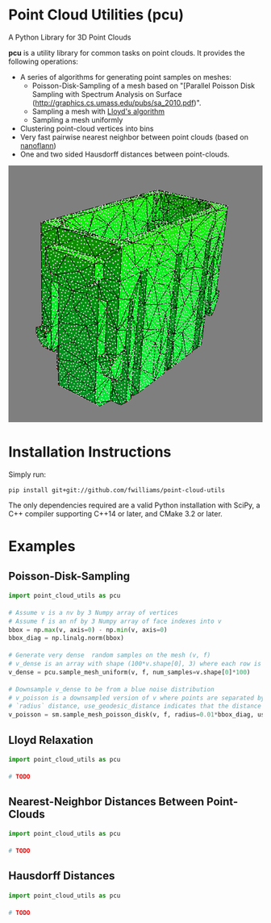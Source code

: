 # Point Cloud Utilities (pcu)
A Python Library for 3D Point Clouds

**pcu** is a utility library for common tasks on point clouds. It provides the following operations:
 - A series of algorithms for generating point samples on meshes:
   - Poisson-Disk-Sampling of a mesh based on "[Parallel Poisson Disk Sampling with Spectrum Analysis on Surface (http://graphics.cs.umass.edu/pubs/sa_2010.pdf)".
   - Sampling a mesh with [Lloyd's algorithm](https://en.wikipedia.org/wiki/Lloyd%27s_algorithm)
   - Sampling a mesh uniformly
 - Clustering point-cloud vertices into bins
 - Very fast pairwise nearest neighbor between point clouds (based on [nanoflann](https://github.com/jlblancoc/nanoflann))
 - One and two sided Hausdorff distances between point-clouds.
 
![Example of Poisson Disk Sampling](/img/blue_noise.png?raw=true "Example of Poisson Disk Sampling")

# Installation Instructions
Simply run:
```
pip install git+git://github.com/fwilliams/point-cloud-utils
```
The only dependencies required are a valid Python installation with SciPy, a C++ compiler supporting C++14 or later, and CMake 3.2 or later.

# Examples

## Poisson-Disk-Sampling
```python
import point_cloud_utils as pcu

# Assume v is a nv by 3 Numpy array of vertices
# Assume f is an nf by 3 Numpy array of face indexes into v 
bbox = np.max(v, axis=0) - np.min(v, axis=0)
bbox_diag = np.linalg.norm(bbox)

# Generate very dense  random samples on the mesh (v, f)
# v_dense is an array with shape (100*v.shape[0], 3) where each row is a point on the mesh (v, f)
v_dense = pcu.sample_mesh_uniform(v, f, num_samples=v.shape[0]*100)

# Downsample v_dense to be from a blue noise distribution 
# v_poisson is a downsampled version of v where points are separated by approximately 
# `radius` distance, use_geodesic_distance indicates that the distance should be measured on the mesh.
v_poisson = sm.sample_mesh_poisson_disk(v, f, radius=0.01*bbox_diag, use_geodesic_distance=True)
```

## Lloyd Relaxation
```python
import point_cloud_utils as pcu

# TODO
```

## Nearest-Neighbor Distances Between Point-Clouds
```python
import point_cloud_utils as pcu

# TODO
```

## Hausdorff Distances
```python
import point_cloud_utils as pcu

# TODO
```
